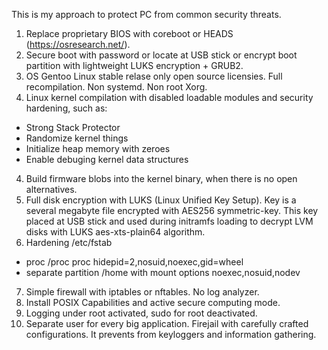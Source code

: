 This is my approach to protect PC from common security threats.
1. Replace proprietary BIOS with coreboot or HEADS (https://osresearch.net/).
2. Secure boot with password or locate at USB stick or encrypt boot partition with lightweight LUKS encryption + GRUB2.
2. OS Gentoo Linux stable relase only open source licensies. Full recompilation. Non systemd. Non root Xorg.
3. Linux kernel compilation with disabled loadable modules and security hardening, such as:
- Strong Stack Protector
- Randomize kernel things
- Initialize heap memory with zeroes
- Enable debuging kernel data structures
4. Build firmware blobs into the kernel binary, when there is no open alternatives.
5. Full disk encryption with LUKS (Linux Unified Key Setup). Key is a several megabyte file encrypted with AES256 symmetric-key. This key placed at USB stick and used during initramfs loading to decrypt LVM disks with LUKS aes-xts-plain64 algorithm.
6. Hardening /etc/fstab
- proc /proc proc hidepid=2,nosuid,noexec,gid=wheel
- separate partition /home with mount options noexec,nosuid,nodev
7. Simple firewall with iptables or nftables. No log analyzer.
8. Install POSIX Capabilities and active secure computing mode.
9. Logging under root activated, sudo for root deactivated.
10. Separate user for every big application. Firejail with carefully crafted configurations. It prevents from keyloggers and information gathering.

